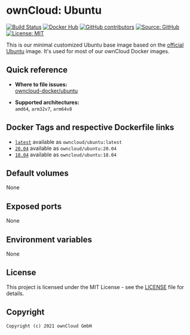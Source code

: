 # ownCloud: Ubuntu

[![Build Status](https://img.shields.io/drone/build/owncloud-docker/ubuntu?logo=drone&server=https%3A%2F%2Fdrone.owncloud.com)](https://drone.owncloud.com/owncloud-docker/ubuntu)
[![Docker Hub](https://img.shields.io/docker/v/owncloud/ubuntu?logo=docker&label=dockerhub&sort=semver&logoColor=white)](https://hub.docker.com/r/owncloud/ubuntu)
[![GitHub contributors](https://img.shields.io/github/contributors/owncloud-docker/ubuntu)](https://github.com/owncloud-docker/ubuntu/graphs/contributors)
[![Source: GitHub](https://img.shields.io/badge/source-github-blue.svg?logo=github&logoColor=white)](https://github.com/owncloud-docker/ubuntu)
[![License: MIT](https://img.shields.io/github/license/owncloud-docker/ubuntu)](https://github.com/owncloud-docker/ubuntu/blob/master/LICENSE)

This is our minimal customized Ubuntu base image based on the [official Ubuntu](https://registry.hub.docker.com/_/ubuntu/) image. It's used for most of our ownCloud Docker images.

## Quick reference

- **Where to file issues:**\
  [owncloud-docker/ubuntu](https://github.com/owncloud-docker/ubuntu/issues)

- **Supported architectures:**\
  `amd64`, `arm32v7`, `arm64v8`

## Docker Tags and respective Dockerfile links

- [`latest`](https://github.com/owncloud-docker/ubuntu/blob/master/latest/Dockerfile.amd64) available as `owncloud/ubuntu:latest`
- [`20.04`](https://github.com/owncloud-docker/ubuntu/blob/master/v20.04/Dockerfile.amd64) available as `owncloud/ubuntu:20.04`
- [`18.04`](https://github.com/owncloud-docker/ubuntu/blob/master/v18.04/Dockerfile.amd64) available as `owncloud/ubuntu:18.04`

## Default volumes

None

## Exposed ports

None

## Environment variables

None

## License

This project is licensed under the MIT License - see the [LICENSE](https://github.com/owncloud-docker/ubuntu/blob/master/LICENSE) file for details.

## Copyright

```Text
Copyright (c) 2021 ownCloud GmbH
```
